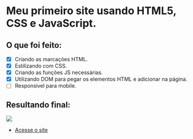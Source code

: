 # Meu primeiro site usando HTML5, CSS e JavaScript.

## O que foi feito:
- [x] Criando as marcações HTML.
- [x] Estilizando com CSS.
- [x] Criando as funções JS necessárias.
- [x] Utilizando DOM para pegar os elementos HTML e adicionar na página.
- [ ] Responsivel para mobile.

## Resultando final: 
![](https://media.giphy.com/media/Xoz1bWLOwzY9AOfa6c/giphy.gif)

* [Acesse o site](https://carlosmax1.github.io/primeirosite/)